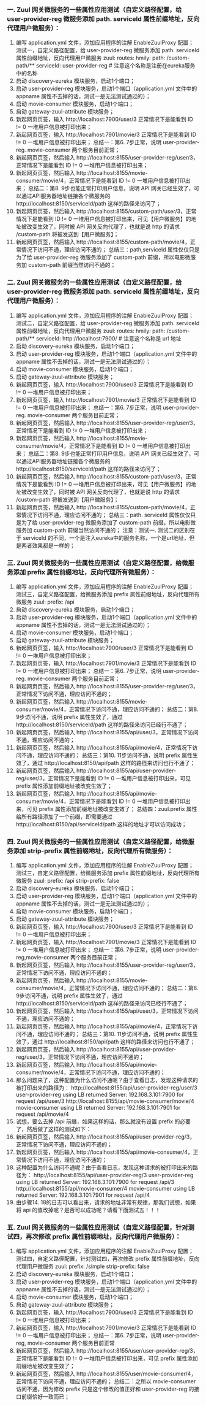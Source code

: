 ### 一. Zuul 网关微服务的一些属性应用测试（自定义路径配置，给 user-provider-reg 微服务添加 path. serviceId 属性前缀地址，反向代理用户微服务）：
 1. 编写 application.yml 文件，添加应用程序的注解 EnableZuulProxy 配置；
  测试一，自定义路径配置，给 user-provider-reg 微服务添加 path. serviceId 属性前缀地址，反向代理用户微服务
    zuul:
        routes:
            hmily:
                path: /custom-path/**
                serviceId: user-provider-reg # 注意这个名称是注册在eureka服务中的名称
 2. 启动 discovery-eureka 模块服务，启动1个端口；
 3. 启动 user-provider-reg 模块服务，启动1个端口（application.yml 文件中的 appname 属性不去掉的话，测试一是无法测试通过的）；
 4. 启动 movie-consumer 模块服务，启动1个端口；
 5. 启动 gateway-zuul-attribute 模块服务；
 6. 新起网页页签，输入 http://localhost:7900/user/3 正常情况下是能看到 ID != 0 一堆用户信息被打印出来；
 7. 新起网页页签，输入 http://localhost:7901/movie/3 正常情况下是能看到 ID != 0 一堆用户信息被打印出来；
 总结一：第6. 7步正常，说明 user-provider-reg. movie-consumer 两个服务目前正常；
 8. 新起网页页签，然后输入 http://localhost:8155/user-provider-reg/user/3，正常情况下是能看到 ID != 0 一堆用户信息被打印出来；
 9. 新起网页页签，然后输入 http://localhost:8155/movie-consumer/movie/4，正常情况下是能看到 ID != 0 一堆用户信息被打印出来；
 总结二：第8. 9步也能正常打印用户信息，说明 API 网关已经生效了，可以通过API服务器地址链接各个微服务的 http://localhost:8150/serviceId/path 这样的路径来访问了；
 10. 新起网页页签，然后输入 http://localhost:8155/custom-path/user/3，正常情况下是能看到 ID != 0 一堆用户信息被打印出来，可见【用户微服务】的地址被改变生效了，同时被 API 网关反向代理了，也就是说 http 的请求 /custom-path 将被发送到【用户微服务】；
 11. 新起网页页签，然后输入 http://localhost:8155/custom-path/movie/4，正常情况下访问不通，理应访问不通的；
 总结三：path,serviceId 属性仅仅只是为了给 user-provider-reg 微服务添加了 custom-path 前缀，所以电影微服务加 custom-path 前缀当然访问不通的；

 ### 二. Zuul 网关微服务的一些属性应用测试（自定义路径配置，给 user-provider-reg 微服务添加 path. serviceId 属性前缀地址，反向代理用户微服务）：
 1. 编写 application.yml 文件，添加应用程序的注解 EnableZuulProxy 配置；
 测试二，自定义路径配置，给 user-provider-reg 微服务添加 path. serviceId 属性前缀地址，反向代理用户微服务
    zuul:
        routes:
            hmily:
                path: /custom-path/**
                serviceId: http://localhost:7900/ # 注意这个名称是 url 地址
 2. 启动 discovery-eureka 模块服务，启动1个端口；
 3. 启动 user-provider-reg 模块服务，启动1个端口（application.yml 文件中的 appname 属性不去掉的话，测试一是无法测试通过的）；
 4. 启动 movie-consumer 模块服务，启动1个端口；
 5. 启动 gateway-zuul-attribute 模块服务；
 6. 新起网页页签，输入 http://localhost:7900/user/3 正常情况下是能看到 ID != 0 一堆用户信息被打印出来；
 7. 新起网页页签，输入 http://localhost:7901/movie/3 正常情况下是能看到 ID != 0 一堆用户信息被打印出来；
 总结一：第6. 7步正常，说明 user-provider-reg. movie-consumer 两个服务目前正常；
 8. 新起网页页签，然后输入 http://localhost:8155/user-provider-reg/user/3，正常情况下是能看到 ID != 0 一堆用户信息被打印出来；
 9. 新起网页页签，然后输入 http://localhost:8155/movie-consumer/movie/4，正常情况下是能看到 ID != 0 一堆用户信息被打印出来；
 总结二：第8. 9步也能正常打印用户信息，说明 API 网关已经生效了，可以通过API服务器地址链接各个微服务的 http://localhost:8150/serviceId/path 这样的路径来访问了；
 10. 新起网页页签，然后输入 http://localhost:8155/custom-path/user/3，正常情况下是能看到 ID != 0 一堆用户信息被打印出来，可见【用户微服务】的地址被改变生效了，同时被 API 网关反向代理了，也就是说 http 的请求 /custom-path 将被发送到【用户微服务】；
 11. 新起网页页签，然后输入 http://localhost:8155/custom-path/movie/4，正常情况下访问不通，理应访问不通的；
 总结三：path. serviceId 属性仅仅只是为了给 user-provider-reg 微服务添加了 custom-path 前缀，所以电影微服务加 custom-path 前缀当然访问不通的；
 注意：测试一. 测试二的区别在于 serviceId 的不同，一个是注入eureka中的服务名称，一个是url地址，但是两者效果都是一样的；

### 三. Zuul 网关微服务的一些属性应用测试（自定义路径配置，给微服务添加 prefix 属性前缀地址，反向代理所有微服务）：
 1. 编写 application.yml 文件，添加应用程序的注解 EnableZuulProxy 配置；
 测试三，自定义路径配置，给微服务添加 prefix 属性前缀地址，反向代理所有微服务
    zuul:
        prefix: /api
 2. 启动 discovery-eureka 模块服务，启动1个端口；
 3. 启动 user-provider-reg 模块服务，启动1个端口（application.yml 文件中的 appname 属性不去掉的话，测试一是无法测试通过的）；
 4. 启动 movie-consumer 模块服务，启动1个端口；
 5. 启动 gateway-zuul-attribute 模块服务；
 6. 新起网页页签，输入 http://localhost:7900/user/3 正常情况下是能看到 ID != 0 一堆用户信息被打印出来；
 7. 新起网页页签，输入 http://localhost:7901/movie/3 正常情况下是能看到 ID != 0 一堆用户信息被打印出来；
 总结一：第6. 7步正常，说明 user-provider-reg. movie-consumer 两个服务目前正常；
 8. 新起网页页签，然后输入 http://localhost:8155/user-provider-reg/user/3，正常情况下访问不通，理应访问不通的；
 9. 新起网页页签，然后输入 http://localhost:8155/movie-consumer/movie/4，正常情况下访问不通，理应访问不通的；
 总结二：第8. 9步访问不通，说明 prefix 属性生效了，通过 http://localhost:8150/serviceId/path 这样的路径来访问已经行不通了；
 10. 新起网页页签，然后输入 http://localhost:8155/api/user/3，正常情况下访问不通，理应访问不通的；
 11. 新起网页页签，然后输入 http://localhost:8155/api/movie/4，正常情况下访问不通，理应访问不通的；
 总结三：第10. 11步访问不通，说明 prefix 属性生效了，通过 http://localhost:8150/api/path 这样的路径来访问也行不通了；
 12. 新起网页页签，然后输入 http://localhost:8155/api/user-provider-reg/user/3，正常情况下是能看到 ID != 0 一堆用户信息被打印出来，可见 prefix 属性添加前缀地址被改变生效了；
 13. 新起网页页签，然后输入 http://localhost:8155/api/movie-consumer/movie/4，正常情况下是能看到 ID != 0 一堆用户信息被打印出来，可见 prefix 属性添加前缀地址被改变生效了；
 总结四：zuul.prefix 属性给所有路径添加了一个前缀，即需要通过 http://localhost:8150/api/serviceId/path 这样的地址才可以访问成功；

### 四. Zuul 网关微服务的一些属性应用测试（自定义路径配置，给微服务添加 strip-prefix 属性前缀地址，反向代理所有微服务）：
 1. 编写 application.yml 文件，添加应用程序的注解 EnableZuulProxy 配置；
 测试三，自定义路径配置，给微服务添加 prefix 属性前缀地址，反向代理所有微服务
    zuul:
        prefix: /api
        strip-prefix: false
 2. 启动 discovery-eureka 模块服务，启动1个端口；
 3. 启动 user-provider-reg 模块服务，启动1个端口（application.yml 文件中的 appname 属性不去掉的话，测试一是无法测试通过的）；
 4. 启动 movie-consumer 模块服务，启动1个端口；
 5. 启动 gateway-zuul-attribute 模块服务；
 6. 新起网页页签，输入 http://localhost:7900/user/3 正常情况下是能看到 ID != 0 一堆用户信息被打印出来；
 7. 新起网页页签，输入 http://localhost:7901/movie/3 正常情况下是能看到 ID != 0 一堆用户信息被打印出来；
 总结一：第6. 7步正常，说明 user-provider-reg,movie-consumer 两个服务目前正常；
 8. 新起网页页签，然后输入 http://localhost:8155/user-provider-reg/user/3，正常情况下访问不通，理应访问不通的；
 9. 新起网页页签，然后输入 http://localhost:8155/movie-consumer/movie/4，正常情况下访问不通，理应访问不通的；
 总结二：第8. 9步访问不通，说明 prefix 属性生效了，通过 http://localhost:8150/serviceId/path 这样的路径来访问已经行不通了；
 10. 新起网页页签，然后输入 http://localhost:8155/api/user/3，正常情况下访问不通，理应访问不通的；
 11. 新起网页页签，然后输入 http://localhost:8155/api/movie/4，正常情况下访问不通，理应访问不通的；
 总结三：第10. 11步访问不通，说明 prefix 属性生效了，通过 http://localhost:8150/api/path 这样的路径来访问也行不通了；
 12. 新起网页页签，然后输入 http://localhost:8155/api/user-provider-reg/user/3，正常情况下访问不通，理应访问不通的；
 13. 新起网页页签，然后输入 http://localhost:8155/api/movie-consumer/movie/4，正常情况下访问不通，理应访问不通的；
 14. 那么问题来了，这种配置为什么访问不通呢？由于查看日志，发现这种请求的被打印出来的路径为：
    http://localhost:8155/api/user-provider-reg/user/3
    user-provider-reg using LB returned Server: 192.168.3.101:7900 for request /api/user/3
    http://localhost:8155/api/movie-consumer/movie/4
    movie-consumer using LB returned Server: 192.168.3.101:7901 for request /api/movie/4
 15. 试想，要么去掉 /api 前缀，如果这样的话，那么就没有设置 prefix 的必要了，然后做了这样的测试如下：
 16. 新起网页页签，然后输入 http://localhost:8155/api/user-provider-reg/3，正常情况下访问不通，理应访问不通的；
 17. 新起网页页签，然后输入 http://localhost:8155/api/movie-consumer/4，正常情况下访问不通，理应访问不通的；
 18. 这种配置为什么访问不通呢？由于查看日志，发现这种请求的被打印出来的路径为：
    http://localhost:8155/api/user-provider-reg/3
    user-provider-reg using LB returned Server: 192.168.3.101:7900 for request /api/3
    http://localhost:8155/api/movie-consumer/4
    movie-consumer using LB returned Server: 192.168.3.101:7901 for request /api/4
 19. 由步骤14. 18的日志可以看出来，请求的地址非常有规律，那我们试想，如果将 api 的值改掉呢？是否可以成功呢？请看下面测试五！！！

### 五. Zuul 网关微服务的一些属性应用测试（自定义路径配置，针对测试四，再次修改 prefix 属性前缀地址，反向代理用户微服务）：
 1. 编写 application.yml 文件，添加应用程序的注解 EnableZuulProxy 配置；
    测试四，自定义路径配置，针对测试四，再次修改 prefix 属性前缀地址，反向代理用户微服务
    zuul:
        prefix: /simple
        strip-prefix: false
 2. 启动 discovery-eureka 模块服务，启动1个端口；
 3. 启动 user-provider-reg 模块服务，启动1个端口（application.yml 文件中的 appname 属性不去掉的话，测试一是无法测试通过的）；
 4. 启动 movie-consumer 模块服务，启动1个端口；
 5. 启动 gateway-zuul-attribute 模块服务；
 6. 新起网页页签，输入 http://localhost:7900/user/3 正常情况下是能看到 ID != 0 一堆用户信息被打印出来；
 7. 新起网页页签，输入 http://localhost:7901/movie/3 正常情况下是能看到 ID != 0 一堆用户信息被打印出来；
 总结一：第6. 7步正常，说明 user-provider-reg, movie-consumer 两个服务目前正常
 8. 新起网页页签，然后输入 http://localhost:8155/user/user-provider-reg/3，正常情况下是能看到 ID != 0 一堆用户信息被打印出来，可见 prefix 属性添加前缀地址被改变生效了；
 9. 新起网页页签，然后输入 http://localhost:8155/user/movie-consumer/4，正常情况下访问不通，理应访问不通的；
 总结二：之所以 movie-consumer 访问不通，因为修改 prefix 只是这个修改的值正好和 user-provider-reg 的接口前缀恰好一致而已；
